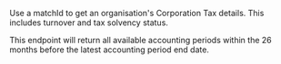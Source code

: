 <p>Use a matchId to get an organisation's Corporation Tax details. This includes turnover and tax solvency status.</p>
<p>This endpoint will return all available accounting periods within the 26 months before the latest accounting period end date.</p>